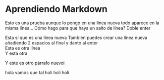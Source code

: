 # Aprendiendo Markdown

Esto es una prueba
aunque lo pongo en una linea nueva todo aparece en la misma línea...
Cómo hago para que haya un salto de línea? Doble enter

Esta sí que es una línea nueva
También puedes crear una línea nueva añadiendo 2 espacios al final y danto al enter  
Esta es otra línea  
Y esta otra  

Y este es otro párrafo nuevoi

hola           vamos     que tal
holi holi holi


